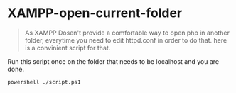 # XAMPP-open-current-folder

> As XAMPP Dosen't provide a comfortable way to open php in another folder, everytime you need to edit httpd.conf in order to do that. here is a convinient script for that.

Run this script once on the folder that needs to be localhost and you are done.

`powershell ./script.ps1`